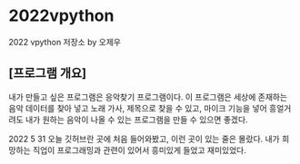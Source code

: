 # 2022vpython
2022 vpython 저장소 by 오제우
## [프로그램 개요]
내가 만들고 싶은 프로그램은 응악찾기 프로그램이다. 이 프로그램은 세상에 존재하는 음악 데이터를 찾아 넣고 노래 가사, 제목으로 찾을 수 있고, 마이크 기능을 넣어 흥얼거려도 내가 원하는 음악이 나올 수 있는 프로그램을 만들 수 있으면 좋겠다.








2022 5 31 오늘 깃허브란 곳에 처음 들어와봤고, 이런 곳이 있는 줄은 몰랐다. 내가 희망하는 직업이 프로그래밍과 관련이 있어서 흥미있게 들었고 재미있었다.
